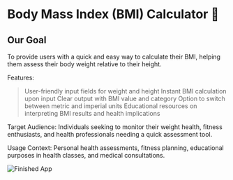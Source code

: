 # Body Mass Index (BMI) Calculator 💪

## Our Goal

To provide users with a quick and easy way to calculate their BMI, helping them assess their body weight relative to their height.

Features:
 > User-friendly input fields for weight and height
 > Instant BMI calculation upon input
 > Clear output with BMI value and category
 > Option to switch between metric and imperial units
 > Educational resources on interpreting BMI results and health implications

Target Audience: Individuals seeking to monitor their weight health, fitness enthusiasts, and health professionals needing a quick assessment tool.

Usage Context: Personal health assessments, fitness planning, educational purposes in health classes, and medical consultations.

![Finished App](https://github.com/londonappbrewery/Images/blob/master/bmi-calc-demo.gif)